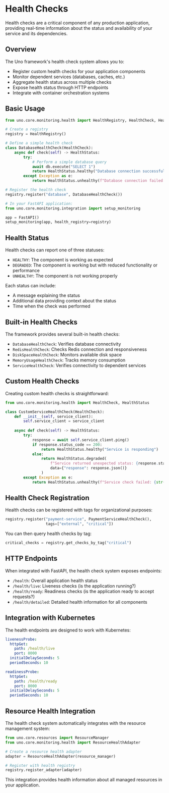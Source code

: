 # Health Checks

Health checks are a critical component of any production application, providing real-time information about the status and availability of your service and its dependencies.

## Overview

The Uno framework's health check system allows you to:

- Register custom health checks for your application components
- Monitor dependent services (databases, caches, etc.)
- Aggregate health status across multiple checks
- Expose health status through HTTP endpoints
- Integrate with container orchestration systems

## Basic Usage

```python
from uno.core.monitoring.health import HealthRegistry, HealthCheck, HealthStatus

# Create a registry
registry = HealthRegistry()

# Define a simple health check
class DatabaseHealthCheck(HealthCheck):
    async def check(self) -> HealthStatus:
        try:
            # Perform a simple database query
            await db.execute("SELECT 1")
            return HealthStatus.healthy("Database connection successful")
        except Exception as e:
            return HealthStatus.unhealthy(f"Database connection failed: {str(e)}")

# Register the health check
registry.register("database", DatabaseHealthCheck())

# In your FastAPI application:
from uno.core.monitoring.integration import setup_monitoring

app = FastAPI()
setup_monitoring(app, health_registry=registry)
```

## Health Status

Health checks can report one of three statuses:

- `HEALTHY`: The component is working as expected
- `DEGRADED`: The component is working but with reduced functionality or performance
- `UNHEALTHY`: The component is not working properly

Each status can include:
- A message explaining the status
- Additional data providing context about the status
- Time when the check was performed

## Built-in Health Checks

The framework provides several built-in health checks:

- `DatabaseHealthCheck`: Verifies database connectivity
- `RedisHealthCheck`: Checks Redis connection and responsiveness
- `DiskSpaceHealthCheck`: Monitors available disk space
- `MemoryUsageHealthCheck`: Tracks memory consumption
- `ServiceHealthCheck`: Verifies connectivity to dependent services

## Custom Health Checks

Creating custom health checks is straightforward:

```python
from uno.core.monitoring.health import HealthCheck, HealthStatus

class CustomServiceHealthCheck(HealthCheck):
    def __init__(self, service_client):
        self.service_client = service_client
        
    async def check(self) -> HealthStatus:
        try:
            response = await self.service_client.ping()
            if response.status_code == 200:
                return HealthStatus.healthy("Service is responding")
            else:
                return HealthStatus.degraded(
                    f"Service returned unexpected status: {response.status_code}",
                    data={"response": response.json()}
                )
        except Exception as e:
            return HealthStatus.unhealthy(f"Service check failed: {str(e)}")
```

## Health Check Registration

Health checks can be registered with tags for organizational purposes:

```python
registry.register("payment-service", PaymentServiceHealthCheck(), 
                  tags=["external", "critical"])
```

You can then query health checks by tag:
```python
critical_checks = registry.get_checks_by_tag("critical")
```

## HTTP Endpoints

When integrated with FastAPI, the health check system exposes endpoints:

- `/health`: Overall application health status
- `/health/live`: Liveness checks (is the application running?)
- `/health/ready`: Readiness checks (is the application ready to accept requests?)
- `/health/detailed`: Detailed health information for all components

## Integration with Kubernetes

The health endpoints are designed to work with Kubernetes:

```yaml
livenessProbe:
  httpGet:
    path: /health/live
    port: 8000
  initialDelaySeconds: 5
  periodSeconds: 10

readinessProbe:
  httpGet:
    path: /health/ready
    port: 8000
  initialDelaySeconds: 5
  periodSeconds: 10
```

## Resource Health Integration

The health check system automatically integrates with the resource management system:

```python
from uno.core.resources import ResourceManager
from uno.core.monitoring.health import ResourceHealthAdapter

# Create a resource health adapter
adapter = ResourceHealthAdapter(resource_manager)

# Register with health registry
registry.register_adapter(adapter)
```

This integration provides health information about all managed resources in your application.